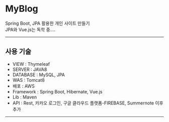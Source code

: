 # MyBlog
Spring Boot, JPA 활용한 개인 사이트 만들기     
JPA와 Vue.js는 독학 중.... 

<hr />

## 사용 기술
* VIEW : Thymeleaf         
* SERVER : JAVA8    
* DATABASE : MySQL, JPA    
* WAS : Tomcat8    
* 배포 : AWS    
* Framework : Spring Boot, Hibernate, Vue.js    
* Lib : Maven     
* API : Rest, 카카오 로그인, 구글 클라우드 플랫폼-FIREBASE, Summernote 이후 추가

<hr />
